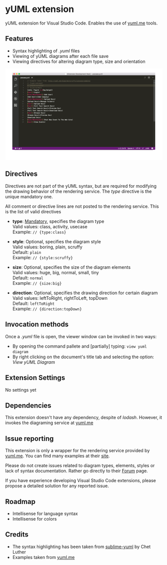 # yUML extension
yUML extension for Visual Studio Code. Enables the use of [yuml.me](http://yuml.me/) tools.

## Features
* Syntax highlighting of *.yuml* files
* Viewing of yUML diagrams after each file save
* Viewing directives for altering diagram type, size and orientation

![yUML extension screenshots](images/vscode-yuml.gif)

## Directives
Directives are not part of the yUML syntax, but are required for modifying the drawing behavior of the rendering service.
The *type* directive is the unique mandatory one.

All comment or directive lines are not posted to the rendering service. This is the list of valid directives

+ **type**: <u>Mandatory</u>, specifies the diagram type  
Valid values: class, activity, usecase  
Example: `// {type:class}`

+ **style**: Optional, specifies the diagram style  
Valid values: boring, plain, scruffy  
Default: `plain`  
Example: `// {style:scruffy}` 

+ **size**: Optional, specifies the size of the diagram elements  
Valid values: huge, big, normal, small, tiny  
Default: `normal`  
Example: `// {size:big}` 

+ **direction**: Optional, specifies the drawing direction for certain diagram  
Valid values: leftToRight, rightToLeft, topDown  
Default: `leftToRight`  
Example: `// {direction:topDown}`

## Invocation methods
Once a *.yuml* file is open, the viewer window can be invoked in two ways:
* By opening the command pallete and [partially] typing: `view yuml diagram`
* By right clicking on the document's title tab and selecting the option: *View yUML Diagram*

## Extension Settings
No settings yet

## Dependencies
This extension doesn't have any dependency, despite of *lodash*. However, it invokes the diagraming service at [yuml.me](http://yuml.me/)

## Issue reporting
This extension is only a wrapper for the rendering service provided by [yuml.me](http://yuml.me/).
You can find many examples at their [site](http://yuml.me/diagram/scruffy/class/samples).

Please do not create issues related to diagram types, elements, styles or lack of syntax documentation. 
Rather go directly to their [Forum](https://groups.google.com/forum/#!forum/yuml) page.

If you have experience developing Visual Studio Code extensions, please propose a detailed solution for any reported issue.

## Roadmap
* Intellisense for language syntax
* Intellisense for colors

## Credits
* The syntax highlighting has been taken from [sublime-yuml](https://github.com/cluther/sublime-yuml) by Chet Luther
* Examples taken from [yuml.me](http://yuml.me/diagram/scruffy/class/samples)
